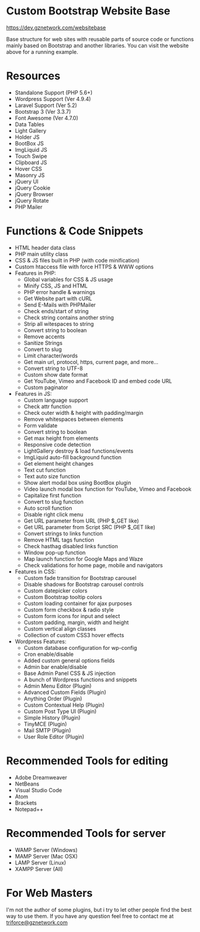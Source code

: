 # Custom Bootstrap Website Base
https://dev.gznetwork.com/websitebase

Base structure for web sites with reusable parts of source code or functions mainly based on Bootstrap and another libraries. You can visit the website above for a running example.

# Resources
* Standalone Support (PHP 5.6+)
* Wordpress Support (Ver 4.9.4)
* Laravel Support (Ver 5.2)
* Bootstrap 3 (Ver 3.3.7)
* Font Awesome (Ver 4.7.0)
* Data Tables
* Light Gallery
* Holder JS
* BootBox JS
* ImgLiquid JS
* Touch Swipe
* Clipboard JS
* Hover CSS
* Masonry JS
* jQuery UI
* jQuery Cookie
* jQuery Browser
* jQuery Rotate
* PHP Mailer

# Functions & Code Snippets
* HTML header data class
* PHP main utility class
* CSS & JS files built in PHP (with code minification)
* Custom htaccess file with force HTTPS & WWW options
* Features in PHP:
	* Global variables for CSS & JS usage
	* Minify CSS, JS and HTML
	* PHP error handle & warnings
	* Get Website part with cURL
	* Send E-Mails with PHPMailer
	* Check ends/start of string
	* Check string contains another string
	* Strip all witespaces to string
	* Convert string to boolean
	* Remove accents
	* Sanitize Strings
	* Convert to slug
	* Limit character/words
	* Get main url, protocol, https, current page, and more...
	* Convert string to UTF-8
	* Custom show date format
	* Get YouTube, Vimeo and Facebook ID and embed code URL
	* Custom paginator
* Features in JS:
	* Custom language support
	* Check attr function
	* Check outer width & height with padding/margin
	* Remove whitespaces between elements
	* Form validate
	* Convert string to boolean
	* Get max height from elements
	* Responsive code detection
	* LightGallery destroy & load functions/events
	* ImgLiquid auto-fill background function
	* Get element height changes
	* Text cut function
	* Text auto size function
	* Show alert modal box using BootBox plugin
	* Video launch modal box function for YouTube, Vimeo and Facebook
	* Capitalize first function
	* Convert to slug function
	* Auto scroll function
	* Disable right click menu
	* Get URL parameter from URL (PHP $_GET like)
	* Get URL parameter from Script SRC (PHP $_GET like)
	* Convert strings to links function
	* Remove HTML tags function
	* Check hasthag disabled links function
	* Window pop-up function
	* Map launch function for Google Maps and Waze
	* Check validations for home page, mobile and navigators
* Features in CSS:
	* Custom fade transition for Bootstrap carousel
	* Disable shadows for Bootstrap carousel controls
	* Custom datepicker colors
	* Custom Bootstrap tooltip colors
	* Custom loading container for ajax purposes
	* Custom form checkbox & radio style
	* Custom form icons for input and select
	* Custom padding, margin, width and height
	* Custom vertical align classes
	* Collection of custom CSS3 hover effects
* Wordpress Features:
	* Custom database configuration for wp-config
	* Cron enable/disable
	* Added custom general options fields
	* Admin bar enable/disable
	* Base Admin Panel CSS & JS injection
	* A bunch of Wordpress functions and snippets
	* Admin Menu Editor (Plugin)
	* Advanced Custom Fields (Plugin)
	* Anything Order (Plugin)
	* Custom Contextual Help (Plugin)
	* Custom Post Type UI (Plugin)
	* Simple History (Plugin)
	* TinyMCE (Plugin)
	* Mail SMTP (Plugin)
	* User Role Editor (Plugin)

# Recommended Tools for editing
* Adobe Dreamweaver
* NetBeans
* Visual Studio Code
* Atom
* Brackets
* Notepad++

# Recommended Tools for server
* WAMP Server (Windows)
* MAMP Server (Mac OSX)
* LAMP Server (Linux)
* XAMPP Server (All)

# For Web Masters
I'm not the author of some plugins, but i try to let other people find the best way to use them. If you have any question feel free to contact me at triforce@gznetwork.com